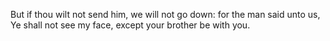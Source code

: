 But if thou wilt not send him, we will not go down: for the man said unto us, Ye shall not see my face, except your brother be with you.

